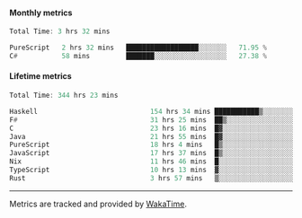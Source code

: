 #### Monthly metrics
<!--START_SECTION:wakamonthly-->

```asm
Total Time: 3 hrs 32 mins

PureScript   2 hrs 32 mins   ██████████████████░░░░░░░   71.95 %
C#           58 mins         ███████░░░░░░░░░░░░░░░░░░   27.38 %
```

<!--END_SECTION:wakamonthly-->
#### Lifetime metrics
<!--START_SECTION:wakalifetime-->

```asm
Total Time: 344 hrs 23 mins

Haskell                            154 hrs 34 mins ███████████▒░░░░░░░░░░░░░   44.73 %
F#                                 31 hrs 25 mins  ██▒░░░░░░░░░░░░░░░░░░░░░░   09.10 %
C                                  23 hrs 16 mins  █▓░░░░░░░░░░░░░░░░░░░░░░░   06.74 %
Java                               21 hrs 55 mins  █▓░░░░░░░░░░░░░░░░░░░░░░░   06.35 %
PureScript                         18 hrs 4 mins   █▒░░░░░░░░░░░░░░░░░░░░░░░   05.23 %
JavaScript                         17 hrs 37 mins  █▒░░░░░░░░░░░░░░░░░░░░░░░   05.10 %
Nix                                11 hrs 46 mins  █░░░░░░░░░░░░░░░░░░░░░░░░   03.41 %
TypeScript                         10 hrs 13 mins  ▓░░░░░░░░░░░░░░░░░░░░░░░░   02.96 %
Rust                               3 hrs 57 mins   ▒░░░░░░░░░░░░░░░░░░░░░░░░   01.15 %
```

<!--END_SECTION:wakalifetime-->

---

Metrics are tracked and provided by [WakaTime](https://github.com/athul/waka-readme).
